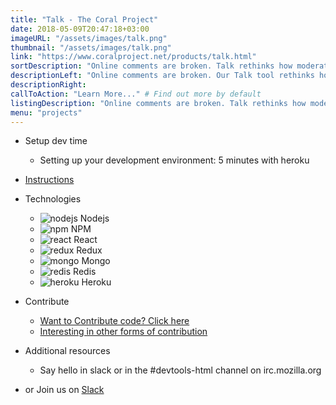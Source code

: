 ```yaml
---
title: "Talk - The Coral Project"
date: 2018-05-09T20:47:18+03:00
imageURL: "/assets/images/talk.png"
thumbnail: "/assets/images/talk.png"
link: "https://www.coralproject.net/products/talk.html"
sortDescription: "Online comments are broken. Talk rethinks how moderation, comment display and online conversation function."
descriptionLeft: "Online comments are broken. Our Talk tool rethinks how moderation, comment display, and online conversation function, creating the opportunity for safer, smarter discussions around your work."
descriptionRight:
callToAction: "Learn More..." # Find out more by default
listingDescription: "Online comments are broken. Talk rethinks how moderation, comment display and online conversation function."# The description of the project for the project listing, if no description is provided the content of the sortDescription will be used
menu: "projects"
---
```


- Setup dev time

  - Setting up your development environment: 5 minutes with heroku

* [Instructions](https://github.com/coralproject/talk)

* Technologies

  - ![nodejs](/assets/images/nodejs.png) Nodejs
  - ![npm](/assets/images/npm.png) NPM
  - ![react](/assets/images/react.png) React
  - ![redux](/assets/images/redux.png) Redux
  - ![mongo](/assets/images/mongo-logo.png) Mongo
  - ![redis](/assets/images/redis-logo.png) Redis
  - ![heroku](/assets/images/heroku-logo.png) Heroku

* Contribute

  - [Want to Contribute code? Click here](https://github.com/coralproject/talk/issues)
  - [Interesting in other forms of contribution](https://www.coralproject.net/contribute.html)

* Additional resources

  - Say hello in slack or in the #devtools-html channel on irc.mozilla.org

- or Join us on [Slack](https://devtools-html-slack.herokuapp.com/)

